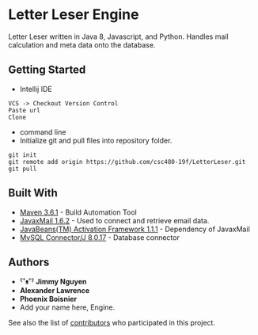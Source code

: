 # Letter Leser Engine

Letter Leser written in Java 8, Javascript, and Python. Handles mail calculation and meta data onto the database.

## Getting Started


* Intellij IDE
```
VCS -> Checkout Version Control
Paste url
Clone
```
* command line
* Initialize git and pull files into repository folder.
```
git init
git remote add origin https://github.com/csc480-19f/LetterLeser.git
git pull
```

## Built With

* [Maven 3.6.1](https://maven.apache.org) - Build Automation Tool
* [JavaxMail 1.6.2](https://mvnrepository.com/artifact/javax.mail/mail/1.5.0-b01) - Used to connect and retrieve email data.
* [JavaBeans(TM) Activation Framework 1.1.1](https://mvnrepository.com/artifact/javax.activation/activation/1.1.1) - Dependency of JavaxMail
* [MySQL Connector/J 8.0.17](https://mvnrepository.com/artifact/mysql/mysql-connector-java) - Database connector

## Authors

* ˁ˚ᴥ˚ˀ **Jimmy Nguyen** 
* **Alexander Lawrence**
* **Phoenix Boisnier**
* Add your name here, Engine.


See also the list of [contributors](https://github.com/csc480-19f/LetterLeser/graphs/contributors) who participated in this project.
